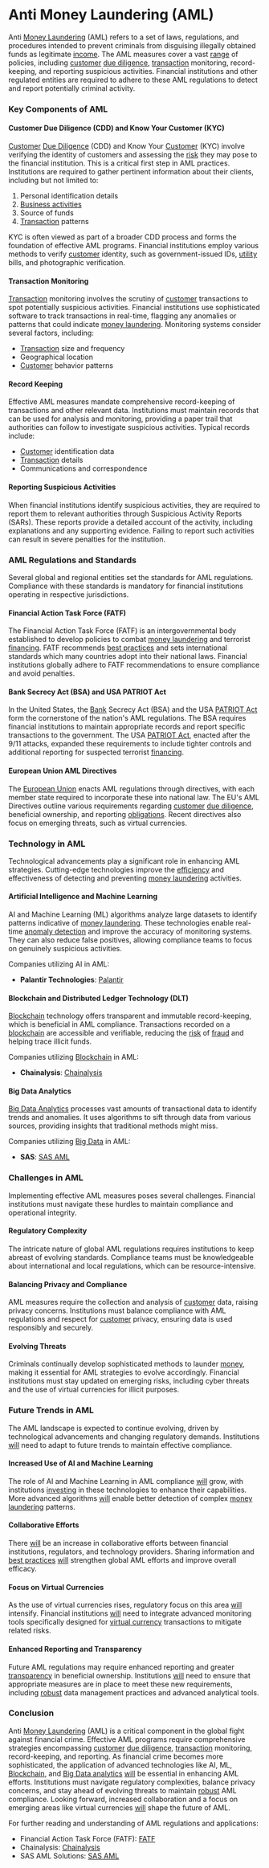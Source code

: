 # Anti Money Laundering (AML)

Anti [Money Laundering](../m/money_laundering.md) (AML) refers to a set of laws, regulations, and procedures intended to prevent criminals from disguising illegally obtained funds as legitimate [income](../i/income.md). The AML measures cover a vast [range](../r/range.md) of policies, including [customer](../c/customer.md) [due diligence](../d/due_diligence.md), [transaction](../t/transaction.md) monitoring, record-keeping, and reporting suspicious activities. Financial institutions and other regulated entities are required to adhere to these AML regulations to detect and report potentially criminal activity.

### Key Components of AML

#### Customer Due Diligence (CDD) and Know Your Customer (KYC)
[Customer](../c/customer.md) [Due Diligence](../d/due_diligence.md) (CDD) and Know Your [Customer](../c/customer.md) (KYC) involve verifying the identity of customers and assessing the [risk](../r/risk.md) they may pose to the financial institution. This is a critical first step in AML practices. Institutions are required to gather pertinent information about their clients, including but not limited to:
1. Personal identification details
2. [Business activities](../b/business_activities.md)
3. Source of funds
4. [Transaction](../t/transaction.md) patterns

KYC is often viewed as part of a broader CDD process and forms the foundation of effective AML programs. Financial institutions employ various methods to verify [customer](../c/customer.md) identity, such as government-issued IDs, [utility](../u/utility.md) bills, and photographic verification.

#### Transaction Monitoring
[Transaction](../t/transaction.md) monitoring involves the scrutiny of [customer](../c/customer.md) transactions to spot potentially suspicious activities. Financial institutions use sophisticated software to track transactions in real-time, flagging any anomalies or patterns that could indicate [money laundering](../m/money_laundering.md). Monitoring systems consider several factors, including:
- [Transaction](../t/transaction.md) size and frequency
- Geographical location
- [Customer](../c/customer.md) behavior patterns

#### Record Keeping
Effective AML measures mandate comprehensive record-keeping of transactions and other relevant data. Institutions must maintain records that can be used for analysis and monitoring, providing a paper trail that authorities can follow to investigate suspicious activities. Typical records include:
- [Customer](../c/customer.md) identification data
- [Transaction](../t/transaction.md) details
- Communications and correspondence

#### Reporting Suspicious Activities
When financial institutions identify suspicious activities, they are required to report them to relevant authorities through Suspicious Activity Reports (SARs). These reports provide a detailed account of the activity, including explanations and any supporting evidence. Failing to report such activities can result in severe penalties for the institution.

### AML Regulations and Standards

Several global and regional entities set the standards for AML regulations. Compliance with these standards is mandatory for financial institutions operating in respective jurisdictions.

#### Financial Action Task Force (FATF)
The Financial Action Task Force (FATF) is an intergovernmental body established to develop policies to combat [money laundering](../m/money_laundering.md) and terrorist [financing](../f/financing.md). FATF recommends [best practices](../b/best_practices.md) and sets international standards which many countries adopt into their national laws. Financial institutions globally adhere to FATF recommendations to ensure compliance and avoid penalties.

#### Bank Secrecy Act (BSA) and USA PATRIOT Act
In the United States, the [Bank](../b/bank.md) Secrecy Act (BSA) and the USA [PATRIOT Act](../p/patriot_act.md) form the cornerstone of the nation's AML regulations. The BSA requires financial institutions to maintain appropriate records and report specific transactions to the government. The USA [PATRIOT Act](../p/patriot_act.md), enacted after the 9/11 attacks, expanded these requirements to include tighter controls and additional reporting for suspected terrorist [financing](../f/financing.md).

#### European Union AML Directives
The [European Union](../e/european_union_(eu).md) enacts AML regulations through directives, with each member state required to incorporate these into national law. The EU's AML Directives outline various requirements regarding [customer](../c/customer.md) [due diligence](../d/due_diligence.md), beneficial ownership, and reporting [obligations](../o/obligation.md). Recent directives also focus on emerging threats, such as virtual currencies.

### Technology in AML

Technological advancements play a significant role in enhancing AML strategies. Cutting-edge technologies improve the [efficiency](../e/efficiency.md) and effectiveness of detecting and preventing [money laundering](../m/money_laundering.md) activities.

#### Artificial Intelligence and Machine Learning
AI and Machine Learning (ML) algorithms analyze large datasets to identify patterns indicative of [money laundering](../m/money_laundering.md). These technologies enable real-time [anomaly detection](../a/anomaly_detection.md) and improve the accuracy of monitoring systems. They can also reduce false positives, allowing compliance teams to focus on genuinely suspicious activities.

Companies utilizing AI in AML:
- **Palantir Technologies**: [Palantir](https://www.palantir.com)

#### Blockchain and Distributed Ledger Technology (DLT)
[Blockchain](../b/blockchain_in_trading.md) technology offers transparent and immutable record-keeping, which is beneficial in AML compliance. Transactions recorded on a [blockchain](../b/blockchain_in_trading.md) are accessible and verifiable, reducing the [risk](../r/risk.md) of [fraud](../f/fraud.md) and helping trace illicit funds.

Companies utilizing [Blockchain](../b/blockchain_in_trading.md) in AML:
- **Chainalysis**: [Chainalysis](https://www.chainalysis.com)

#### Big Data Analytics
[Big Data Analytics](../b/big_data_analytics_in_trading.md) processes vast amounts of transactional data to identify trends and anomalies. It uses algorithms to sift through data from various sources, providing insights that traditional methods might miss.

Companies utilizing [Big Data](../b/big_data_in_trading.md) in AML:
- **SAS**: [SAS AML](https://www.sas.com/en_us/software/anti-money-laundering.html)

### Challenges in AML

Implementing effective AML measures poses several challenges. Financial institutions must navigate these hurdles to maintain compliance and operational integrity.

#### Regulatory Complexity
The intricate nature of global AML regulations requires institutions to keep abreast of evolving standards. Compliance teams must be knowledgeable about international and local regulations, which can be resource-intensive.

#### Balancing Privacy and Compliance
AML measures require the collection and analysis of [customer](../c/customer.md) data, raising privacy concerns. Institutions must balance compliance with AML regulations and respect for [customer](../c/customer.md) privacy, ensuring data is used responsibly and securely.

#### Evolving Threats
Criminals continually develop sophisticated methods to launder [money](../m/money.md), making it essential for AML strategies to evolve accordingly. Financial institutions must stay updated on emerging risks, including cyber threats and the use of virtual currencies for illicit purposes.

### Future Trends in AML

The AML landscape is expected to continue evolving, driven by technological advancements and changing regulatory demands. Institutions [will](../w/will.md) need to adapt to future trends to maintain effective compliance.

#### Increased Use of AI and Machine Learning
The role of AI and Machine Learning in AML compliance [will](../w/will.md) grow, with institutions [investing](../i/investing.md) in these technologies to enhance their capabilities. More advanced algorithms [will](../w/will.md) enable better detection of complex [money laundering](../m/money_laundering.md) patterns.

#### Collaborative Efforts
There [will](../w/will.md) be an increase in collaborative efforts between financial institutions, regulators, and technology providers. Sharing information and [best practices](../b/best_practices.md) [will](../w/will.md) strengthen global AML efforts and improve overall efficacy.

#### Focus on Virtual Currencies
As the use of virtual currencies rises, regulatory focus on this area [will](../w/will.md) intensify. Financial institutions [will](../w/will.md) need to integrate advanced monitoring tools specifically designed for [virtual currency](../v/virtual_currency.md) transactions to mitigate related risks.

#### Enhanced Reporting and Transparency
Future AML regulations may require enhanced reporting and greater [transparency](../t/transparency.md) in beneficial ownership. Institutions [will](../w/will.md) need to ensure that appropriate measures are in place to meet these new requirements, including [robust](../r/robust.md) data management practices and advanced analytical tools.

### Conclusion

Anti [Money Laundering](../m/money_laundering.md) (AML) is a critical component in the global fight against financial crime. Effective AML programs require comprehensive strategies encompassing [customer](../c/customer.md) [due diligence](../d/due_diligence.md), [transaction](../t/transaction.md) monitoring, record-keeping, and reporting. As financial crime becomes more sophisticated, the application of advanced technologies like AI, ML, [Blockchain](../b/blockchain_in_trading.md), and [Big Data analytics](../b/big_data_analytics_in_trading.md) [will](../w/will.md) be essential in enhancing AML efforts. Institutions must navigate regulatory complexities, balance privacy concerns, and stay ahead of evolving threats to maintain [robust](../r/robust.md) AML compliance. Looking forward, increased collaboration and a focus on emerging areas like virtual currencies [will](../w/will.md) shape the future of AML.

For further reading and understanding of AML regulations and applications:
- Financial Action Task Force (FATF): [FATF](https://www.fatf-gafi.org)
- Chainalysis: [Chainalysis](https://www.chainalysis.com)
- SAS AML Solutions: [SAS AML](https://www.sas.com/en_us/software/anti-money-laundering.html)